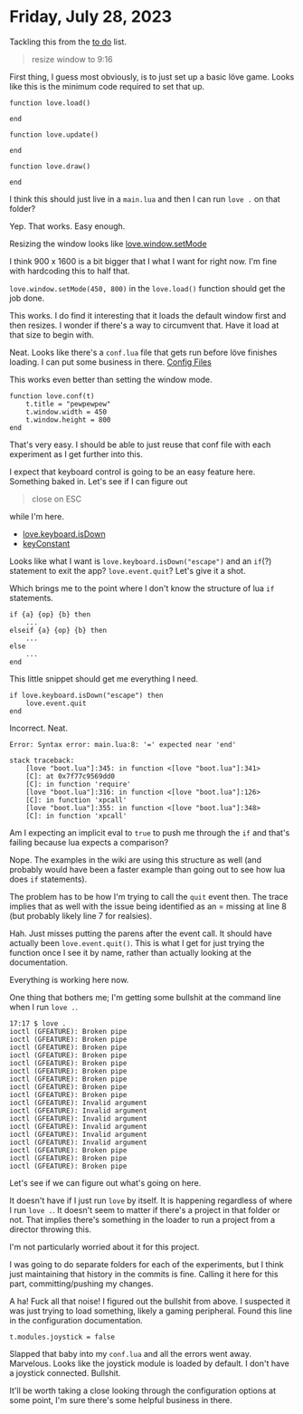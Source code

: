 # Friday, July 28, 2023

Tackling this from the [to do](../todo.md) list.

> resize window to 9:16

First thing, I guess most obviously, is to just set up a basic löve game. Looks like this is the minimum code required to set that up.

```
function love.load()

end

function love.update()

end

function love.draw()

end
```

I think this should just live in a `main.lua` and then I can run `love .` on that folder? 

Yep. That works. Easy enough.

Resizing the window looks like [love.window.setMode](https://love2d.org/wiki/love.window.setMode)

I think 900 x 1600 is a bit bigger that I what I want for right now. I'm fine with hardcoding this to half that.

`love.window.setMode(450, 800)` in the `love.load()` function should get the job done.

This works. I do find it interesting that it loads the default window first and then resizes. I wonder if there's a way to circumvent that. Have it load at that size to begin with.

Neat. Looks like there's a `conf.lua` file that gets run before löve finishes loading. I can put some business in there. [Config Files](https://love2d.org/wiki/Config_Files)

This works even better than setting the window mode. 

``` 
function love.conf(t)
    t.title = "pewpewpew"
    t.window.width = 450
    t.window.height = 800
end
```

That's very easy. I should be able to just reuse that conf file with each experiment as I get further into this. 

I expect that keyboard control is going to be an easy feature here. Something baked in. Let's see if I can figure out

> close on ESC

while I'm here. 

* [love.keyboard.isDown](https://love2d.org/wiki/love.keyboard.isDown)
* [keyConstant](https://love2d.org/wiki/KeyConstant)

Looks like what I want is `love.keyboard.isDown("escape")` and an `if`(?) statement to exit the app? `love.event.quit`? Let's give it a shot. 

Which brings me to the point where I don't know the structure of lua `if` statements.

```
if {a} {op} {b} then
    ...
elseif {a} {op} {b} then
    ...
else
    ...
end
```

This little snippet should get me everything I need.

```
if love.keyboard.isDown("escape") then
    love.event.quit
end
```

Incorrect. Neat.

```
Error: Syntax error: main.lua:8: '=' expected near 'end'

stack traceback:
	[love "boot.lua"]:345: in function <[love "boot.lua"]:341>
	[C]: at 0x7f77c9569dd0
	[C]: in function 'require'
	[love "boot.lua"]:316: in function <[love "boot.lua"]:126>
	[C]: in function 'xpcall'
	[love "boot.lua"]:355: in function <[love "boot.lua"]:348>
	[C]: in function 'xpcall'
```

Am I expecting an implicit eval to `true` to push me through the `if` and that's failing because lua expects a comparison?

Nope. The examples in the wiki are using this structure as well (and probably would have been a faster example than going out to see how lua does `if` statements).

The problem has to be how I'm trying to call the `quit` event then. The trace implies that as well with the issue being identified as an = missing at line 8 (but probably likely line 7 for realsies).

Hah. Just misses putting the parens after the event call. It should have actually been `love.event.quit()`. This is what I get for just trying the function once I see it by name, rather than actually looking at the documentation. 

Everything is working here now.

One thing that bothers me; I'm getting some bullshit at the command line when I run `love .`.

```
17:17 $ love .
ioctl (GFEATURE): Broken pipe
ioctl (GFEATURE): Broken pipe
ioctl (GFEATURE): Broken pipe
ioctl (GFEATURE): Broken pipe
ioctl (GFEATURE): Broken pipe
ioctl (GFEATURE): Broken pipe
ioctl (GFEATURE): Broken pipe
ioctl (GFEATURE): Broken pipe
ioctl (GFEATURE): Broken pipe
ioctl (GFEATURE): Invalid argument
ioctl (GFEATURE): Invalid argument
ioctl (GFEATURE): Invalid argument
ioctl (GFEATURE): Invalid argument
ioctl (GFEATURE): Invalid argument
ioctl (GFEATURE): Invalid argument
ioctl (GFEATURE): Broken pipe
ioctl (GFEATURE): Broken pipe
ioctl (GFEATURE): Broken pipe
```

Let's see if we can figure out what's going on here. 

It doesn't have if I just run `love` by itself. It is happening regardless of where I run `love .`. It doesn't seem to matter if there's a project in that folder or not. That implies there's something in the loader to run a project from a director throwing this. 

I'm not particularly worried about it for this project.

I was going to do separate folders for each of the experiments, but I think just maintaining that history in the commits is fine. Calling it here for this part, committing/pushing my changes.

A ha! Fuck all that noise! I figured out the bullshit from above. I suspected it was just trying to load something, likely a gaming peripheral. Found this line in the configuration documentation.

`t.modules.joystick = false`

Slapped that baby into my `conf.lua` and all the errors went away. Marvelous. Looks like the joystick module is loaded by default. I don't have a joystick connected. Bullshit.

It'll be worth taking a close looking through the configuration options at some point, I'm sure there's some helpful business in there.
